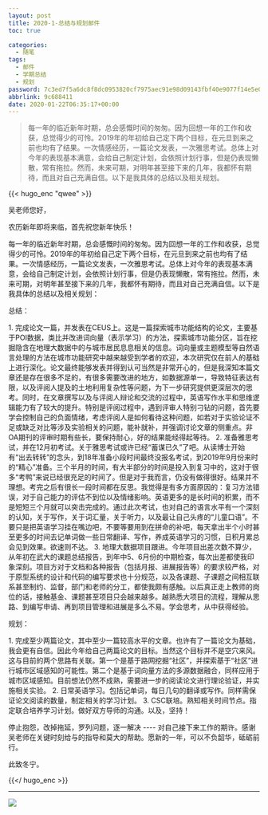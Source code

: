 ```yaml
---
layout: post
title: 2020-1-总结与规划邮件
toc: true

categories:
  - 随笔
tags:
  - 邮件
  - 学期总结
  - 规划
password: 7c3ed7f5a6dc8f8dc0953820cf7975aec91e98d09143fbf40e9077f14e5e0e20
abbrlink: 9c688411
date: 2020-01-22T06:35:17+00:00
---
```


> 每一年的临近新年时期，总会感慨时间的匆匆。因为回想一年的工作和收获，总觉得少的可怜。2019年的年初给自己定下两个目标，在元旦到来之前也均有了结果。一次情感经历，一篇论文发表，一次雅思考试。总体上对今年的表现基本满意，会给自己制定计划，会依照计划行事，但是仍表现懒散，常有拖拉。然而，未来可期，对明年甚至接下来的几年，我都怀有期待，而且对自己充满自信。以下是我具体的总结以及相关规划。


<!--more-->

{{< hugo_enc "qwee" >}}

<p> 吴老师您好，  </p>  
农历新年即将来临，首先祝您新年快乐！  </p>  

<p>每一年的临近新年时期，总会感慨时间的匆匆。因为回想一年的工作和收获，总觉得少的可怜。2019年的年初给自己定下两个目标，在元旦到来之前也均有了结果。一次情感经历，一篇论文发表，一次雅思考试。总体上对今年的表现基本满意，会给自己制定计划，会依照计划行事，但是仍表现懒散，常有拖拉。然而，未来可期，对明年甚至接下来的几年，我都怀有期待，而且对自己充满自信。以下是我具体的总结以及相关规划：  </p>  

<p>总结：  </p>  
1. 完成论文一篇，并发表在CEUS上。这是一篇探索城市功能结构的论文，主要基于POI数据，类比并改进词向量（表示学习）的方法，探索城市功能分区，旨在挖掘隐含在地理大数据中的与城市居民息息相关的信息。词向量或主题模型等自然语言处理的方法在城市功能研究中越来越受到学者的欢迎，本次研究仅在前人的基础上进行深化。论文最终能够发表并得到认可当然是非常开心的，但是我深知本篇文章还是存在很多不足的，有很多需要改进的地方，如数据源单一，导致特征表达有限，以及评阅人提及的土地利用复杂性等问题，为下一步研究提供更深层次的思考。同时，在文章撰写以及与评阅人辩论和交流的过程中，英语写作水平和思维逻辑能力有了较大的提升。特别是评阅过程中，遇到评审人特别刁钻的问题，首先要学会控制自己的负面情绪，考虑评阅人是如何看待这种问题，如若对于实验论证不足或缺乏对比等涉及实验相关的问题，能补就补，并强调讨论文章的侧重点。非OA期刊的评审时期有些长，要保持耐心，好的结果能经得起等待。
2. 准备雅思考试，并在12月初考试。关于雅思考试或许已经“蓄谋已久”了吧。从读博士开始有“出去转转”的念头，到18年准备小段时间最终没报名考试，到2019年9月份来时的“精心”准备。三个半月的时间，有大半部分的时间是投入到复习中的，这对于很多“考鸭”来说已经很充足的时间了。但是对于我而言，仍没有做得很好。结果并不理想。考完之后有很长一段时间都在反思。我觉得是有多方面原因的：复习方法错误，对于自己能力的评估不到位以及情绪影响。英语更多的是长时间的积累，而不是短短三个月就可以突击完成的。通过此次考试，也对自己的语言水平有一个深刻的认知，关于写作，关于词汇量，关于听力，以及最让自己头疼的“儿童口语”。不要只是把英语学习挂在嘴边吧，不要等要用到在拼命的补吧，每天拿出半个小时甚至更多的时间去记单词做一些日常翻译、写作，养成英语学习的习惯，日积月累总会见到效果。欲速则不达。
3. 地理大数据项目跟进。今年项目出差次数不算少，从年初在武大的课题总结报告，到年中5、6月份的中期检查，每次出差都使我印象深刻。项目方对于文档和各种报告（包括月报、进展报告等）的要求较严格，对于原型系统的设计和代码的编写要求也十分规范，以及各课题、子课题之间相互联系甚至制约、监督，部门和老师的分工，都使我颇有感触。以后真正走上教师的岗位的话，接触基金、课题甚至项目只会越来越多。越熟悉大项目的流程，理解从思路、到编写申请、再到项目管理和进展是多么不易。学会思考，从中获得经验。

<p>规划：</p>  
1. 完成至少两篇论文，其中至少一篇较高水平的文章。也许有了一篇论文为基础，我会更有自信。因此今年给自己两篇论文的目标。当然这个目标并不是空穴来风。这与目前的两个思路有关联。第一个是基于路网挖掘“社区”，并探索基于“社区”进行城市区域感知的可能性。第二个是基于词向量方法的多源数据融合，同样应用于城市区域感知。目前想法仍然不成熟，需要进一步的阅读论文进行理论验证，并实施相关实验。
2. 日常英语学习。包括记单词，每日几句的翻译或写作。同样需保证论文阅读的数量，制定相关的学习计划。
3. CSC联培。熟知相关时间节点。指定联合培养学习计划。做好双方导师的沟通。以及，坚持！

<p>停止抱怨，改掉拖延，罗列问题，逐一解决 ---- 对自己接下来工作的期许。感谢吴老师在关键时刻给与的指导和莫大的帮助。愿新的一年，可以不负韶华，砥砺前行。</p>  


<p>此致冬宁。</p>  

{{</ hugo_enc >}}

***

![](https://gitee.com/xunhs/xunhs/raw/master/pics/2020/summer/20200505121124.jpeg)
